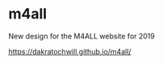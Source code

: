 # m4all
New design for the M4ALL website for 2019

<a href="https://dakratochwill.github.io/m4all/" target="_blank">https://dakratochwill.github.io/m4all/</a>
